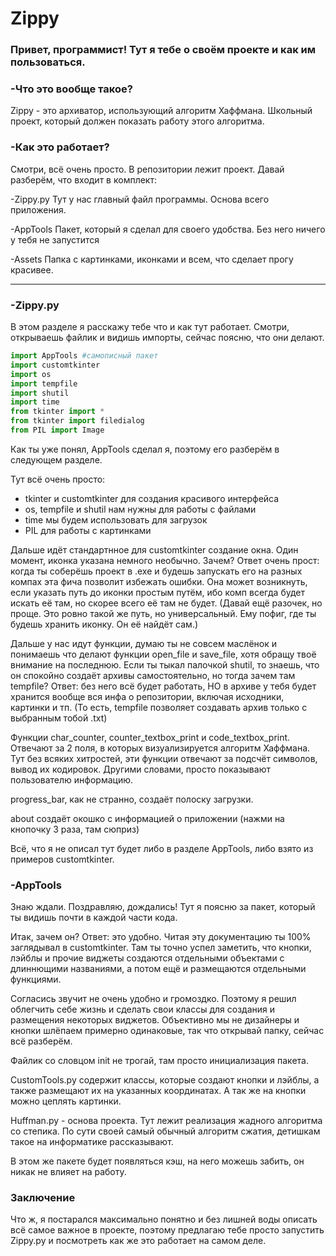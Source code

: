 # Zippy
### Привет, программист! Тут я тебе о своём проекте и как им пользоваться. 

### -Что это вообще такое?
Zippy - это архиватор, использующий алгоритм Хаффмана. Школьный проект, который должен показать работу этого алгоритма.

### -Как это работает?
Смотри, всё очень просто. 
В репозитории лежит проект. Давай разберём, что входит в комплект:

-Zippy.py 
Тут у нас главный файл программы. Основа всего приложения.

-AppTools
Пакет, который я сделал для своего удобства. Без него ничего у тебя не запустится  
        
-Assets
Папка с картинками, иконками и всем, что сделает прогу красивее.

---

### -Zippy.py
В этом разделе я расскажу тебе что и как тут работает. Смотри, открываешь файлик и видишь импорты, сейчас поясню, что они делают.

```python
import AppTools #самописный пакет
import customtkinter
import os
import tempfile
import shutil
import time
from tkinter import *
from tkinter import filedialog
from PIL import Image
```
Как ты уже понял, AppTools сделал я, поэтому его разберём в следующем разделе.

Тут всё очень просто:

- tkinter и customtkinter для создания красивого интерфейса
- os, tempfile и shutil нам нужны для работы с файлами
- time мы будем использовать для загрузок
- PIL для работы с картинками

Дальше идёт стандартнное для customtkinter создание окна. Один момент, иконка указана немного необычно. Зачем? Ответ очень прост: когда ты соберёшь проект в .exe и будешь запускать его на разных компах эта фича позволит избежать ошибки. Она может возникнуть, если указать путь до иконки простым путём, ибо комп всегда будет искать её там, но скорее всего её там не будет. (Давай ещё разочек, но проще. Это ровно такой же путь, но универсальный. Ему пофиг, где ты будешь хранить иконку. Он её найдёт сам.)


Дальше у нас идут функции, думаю ты не совсем маслёнок и понимаешь что делают функции open_file и save_file, хотя обращу твоё внимание на последнюю. Если ты тыкал палочкой shutil, то знаешь, что он спокойно создаёт архивы самостоятельно, но тогда зачем там tempfile? Ответ: без него всё будет работать, НО в архиве у тебя будет хранится вообще вся инфа о репозитории, включая исходники, картинки и тп. (То есть, tempfile позволяет создавать архив только с выбранным тобой .txt)


Функции char_counter, counter_textbox_print и code_textbox_print. Отвечают за 2 поля, в которых визуализируется алгоритм Хаффмана. Тут без всяких хитростей, эти функции отвечают за подсчёт символов, вывод их кодировок. Другими словами, просто показывают пользователю информацию.

progress_bar, как не странно, создаёт полоску загрузки.

about создаёт окошко с информацией о приложении (нажми на кнопочку 3 раза, там сюприз)

Всё, что я не описал тут будет либо в разделе AppTools, либо взято из примеров customtkinter.

### -AppTools
Знаю ждали. Поздравляю, дождались! Тут я поясню за пакет, который ты видишь почти в каждой части кода.

Итак, зачем он? Ответ: это удобно. Читая эту документацию ты 100% заглядывал в customtkinter. Там ты точно успел заметить, что кнопки, лэйблы и прочие виджеты создаются отдельными объектами с длиннющими названиями, а потом ещё и размещаются отдельными функциями. 

Согласись звучит не очень удобно и громоздко. Поэтому я решил облегчить себе жизнь и сделать свои классы для создания и размещения некоторых виджетов. Объективно мы не дизайнеры и кнопки шлёпаем примерно одинаковые, так что открывай папку, сейчас всё разберём.

Файлик со словцом init не трогай, там просто инициализация пакета.

CustomTools.py содержит классы, которые создают кнопки и лэйблы, а также размещают их на указанных координатах. А так же на кнопки можно цеплять картинки.

Huffman.py - основа проекта. Тут лежит реализация жадного алгоритма со степика. По сути своей самый обычный алгоритм сжатия, детишкам такое на информатике рассказывают.

В этом же пакете будет появляться кэш, на него можешь забить, он никак не влияет на работу.

### Заключение

Что ж, я постарался максимально понятно и без лишней воды описать всё самое важное в проекте, поэтому предлагаю тебе просто запустить Zippy.py и посмотреть как же это работает на самом деле.  
